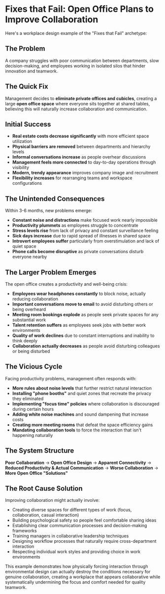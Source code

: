 # Fixes that Fail: Open Office Plans to Improve Collaboration

Here's a workplace design example of the "Fixes that Fail" archetype:

## The Problem
A company struggles with poor communication between departments, slow decision-making, and employees working in isolated silos that hinder innovation and teamwork.

## The Quick Fix
Management decides to **eliminate private offices and cubicles**, creating a large **open office space** where everyone sits together at shared tables, believing this will naturally increase collaboration and communication.

## Initial Success
- **Real estate costs decrease significantly** with more efficient space utilization
- **Physical barriers are removed** between departments and hierarchy levels
- **Informal conversations increase** as people overhear discussions
- **Management feels more connected** to day-to-day operations through visibility
- **Modern, trendy appearance** improves company image and recruitment
- **Flexibility increases** for rearranging teams and workspace configurations

## The Unintended Consequences
Within 3-6 months, new problems emerge:

- **Constant noise and distractions** make focused work nearly impossible
- **Productivity plummets** as employees struggle to concentrate
- **Stress levels rise** from lack of privacy and constant surveillance feeling
- **Sick days increase** due to rapid spread of illnesses in shared space
- **Introvert employees suffer** particularly from overstimulation and lack of quiet space
- **Phone calls become disruptive** as private conversations disturb everyone nearby

## The Larger Problem Emerges
The open office creates a productivity and well-being crisis:

- **Employees wear headphones constantly** to block noise, actually reducing collaboration
- **Important conversations move to email** to avoid disturbing others or being overheard
- **Meeting room bookings explode** as people seek private spaces for any substantial work
- **Talent retention suffers** as employees seek jobs with better work environments
- **Quality of work declines** due to constant interruptions and inability to think deeply
- **Collaboration actually decreases** as people avoid disturbing colleagues or being disturbed

## The Vicious Cycle
Facing productivity problems, management often responds with:
- **More rules about noise levels** that further restrict natural interaction
- **Installing "phone booths"** and quiet zones that recreate the privacy they eliminated
- **Implementing "focus time" policies** where collaboration is discouraged during certain hours
- **Adding white noise machines** and sound dampening that increase costs
- **Creating more meeting rooms** that defeat the space efficiency gains
- **Mandating collaboration tools** to force the interaction that isn't happening naturally

## The System Structure
**Poor Collaboration** → **Open Office Design** → **Apparent Connectivity** → **Reduced Productivity & Actual Communication** → **Worse Collaboration** → **More Open Office "Solutions"**

## The Root Cause Solution
Improving collaboration might actually involve:
- Creating diverse spaces for different types of work (focus, collaboration, casual interaction)
- Building psychological safety so people feel comfortable sharing ideas
- Establishing clear communication processes and decision-making frameworks
- Training managers in collaborative leadership techniques
- Designing workflow processes that naturally require cross-department interaction
- Respecting individual work styles and providing choice in work environments

This example demonstrates how physically forcing interaction through environmental design can actually destroy the conditions necessary for genuine collaboration, creating a workplace that appears collaborative while systematically undermining the focus and comfort needed for quality teamwork.